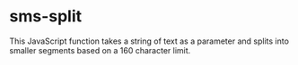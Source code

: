 # sms-split

This JavaScript function takes a string of text as a parameter and splits into smaller segments based on a 160 character limit.
